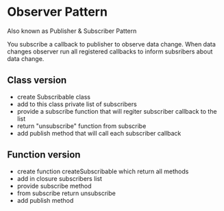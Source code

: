 # Observer Pattern

Also known as Publisher & Subscriber Pattern

You subscribe a callback to publisher to observe data change.
When data changes observer run all registered callbacks to inform subsribers about data change.

## Class version

- create Subscribable class
- add to this class private list of subscribers
- provide a subscribe function that will regiter subscriber callback to the list
- return "unsubscribe" function from subscribe
- add publish method that will call each subscriber callback

## Function version

- create function createSubscribable which return all methods
- add in closure subscribers list
- provide subscribe method
- from subscribe return unsubscribe
- add publish method
